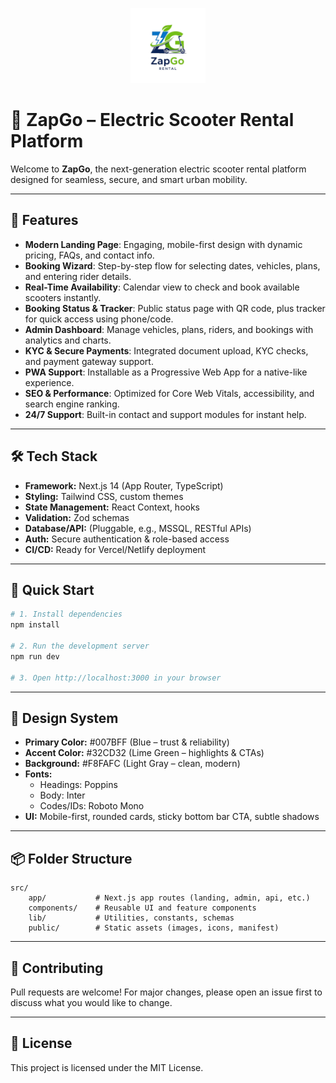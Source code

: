 
<p align="center">
	<img src="public/logo.png" alt="ZapGo Logo" width="120" />
</p>

# 🚀 ZapGo – Electric Scooter Rental Platform

Welcome to **ZapGo**, the next-generation electric scooter rental platform designed for seamless, secure, and smart urban mobility.

---

## 🌟 Features

- **Modern Landing Page**: Engaging, mobile-first design with dynamic pricing, FAQs, and contact info.
- **Booking Wizard**: Step-by-step flow for selecting dates, vehicles, plans, and entering rider details.
- **Real-Time Availability**: Calendar view to check and book available scooters instantly.
- **Booking Status & Tracker**: Public status page with QR code, plus tracker for quick access using phone/code.
- **Admin Dashboard**: Manage vehicles, plans, riders, and bookings with analytics and charts.
- **KYC & Secure Payments**: Integrated document upload, KYC checks, and payment gateway support.
- **PWA Support**: Installable as a Progressive Web App for a native-like experience.
- **SEO & Performance**: Optimized for Core Web Vitals, accessibility, and search engine ranking.
- **24/7 Support**: Built-in contact and support modules for instant help.

---

## 🛠️ Tech Stack

- **Framework:** Next.js 14 (App Router, TypeScript)
- **Styling:** Tailwind CSS, custom themes
- **State Management:** React Context, hooks
- **Validation:** Zod schemas
- **Database/API:** (Pluggable, e.g., MSSQL, RESTful APIs)
- **Auth:** Secure authentication & role-based access
- **CI/CD:** Ready for Vercel/Netlify deployment

---

## 🚦 Quick Start

```bash
# 1. Install dependencies
npm install

# 2. Run the development server
npm run dev

# 3. Open http://localhost:3000 in your browser
```

---

## 🎨 Design System

- **Primary Color:** #007BFF (Blue – trust & reliability)
- **Accent Color:** #32CD32 (Lime Green – highlights & CTAs)
- **Background:** #F8FAFC (Light Gray – clean, modern)
- **Fonts:**
	- Headings: Poppins
	- Body: Inter
	- Codes/IDs: Roboto Mono
- **UI:** Mobile-first, rounded cards, sticky bottom bar CTA, subtle shadows

---

## 📦 Folder Structure

```text
src/
	app/           # Next.js app routes (landing, admin, api, etc.)
	components/    # Reusable UI and feature components
	lib/           # Utilities, constants, schemas
	public/        # Static assets (images, icons, manifest)
```

---

## 🤝 Contributing

Pull requests are welcome! For major changes, please open an issue first to discuss what you would like to change.

---

## 📄 License

This project is licensed under the MIT License.